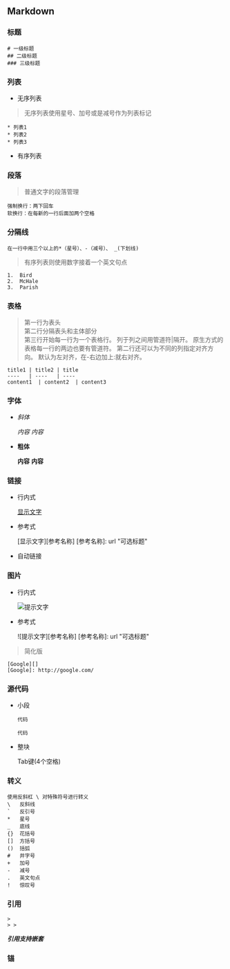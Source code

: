 ## Markdown

### 标题

	# 一级标题
	## 二级标题
	### 三级标题

### 列表 
* 无序列表  
> 无序列表使用星号、加号或是减号作为列表标记  


	* 列表1
	* 列表2   
	* 列表3

* 有序列表

### 段落
>普通文字的段落管理

	强制换行：两下回车
	软换行：在每新的一行后面加两个空格  

### 分隔线

	在一行中用三个以上的*（星号）、-（减号）、 _(下划线)

> 有序列表则使用数字接着一个英文句点  

	1.  Bird      
	2.  McHale  
	3.  Parish 

### 表格

>第一行为表头  
>第二行分隔表头和主体部分  
>第三行开始每一行为一个表格行。
>列于列之间用管道符|隔开。
>原生方式的表格每一行的两边也要有管道符。
>第二行还可以为不同的列指定对齐方向。
>默认为左对齐，在-右边加上:就右对齐。


	title1 | title2 | title   
	----   | ----   | ----  
	content1  | content2  | content3 
  
### 字体  

* _斜体_


	_内容_
	*内容*
	
* **粗体**  


	**内容**
	__内容__

### 链接

* 行内式  


    [显示文字](url)

* 参考式  


	[显示文字][参考名称]
	[参考名称]: url  "可选标题"

* 自动链接  


	<url>

### 图片

* 行内式

		
	![提示文字](url "可选标题")

* 参考式


	![提示文字][参考名称]
	[参考名称]: url  "可选标题"
>简化版  

	[Google][]
	[Google]: http://google.com/


### 源代码

* 小段


	`代码`
		
	``代码``
* 整块


	Tab键(4个空格)

### 转义

	使用反斜杠 \ 对特殊符号进行转义
	\   反斜线
	`   反引号
	*   星号
	_   底线
	{}  花括号
	[]  方括号
	()  括弧
	#   井字号
	+   加号
	-   减号
	.   英文句点
	!   惊叹号


### 引用
		
	> 
	> >

**_引用支持嵌套_**

### 锚



